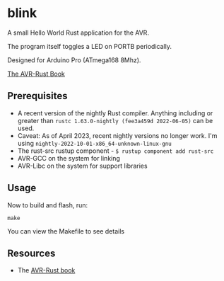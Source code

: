 # blink

A small Hello World Rust application for the AVR.

The program itself toggles a LED on PORTB periodically.

Designed for Arduino Pro (ATmega168 8Mhz).

[The AVR-Rust Book](https://book.avr-rust.com/)

## Prerequisites

  * A recent version of the nightly Rust compiler. Anything including or
    greater than `rustc 1.63.0-nightly (fee3a459d 2022-06-05)` can be used.
  * Caveat: As of April 2023, recent nightly versions no longer work. I'm
    using `nightly-2022-10-01-x86_64-unknown-linux-gnu`
  * The rust-src rustup component - `$ rustup component add rust-src`
  * AVR-GCC on the system for linking
  * AVR-Libc on the system for support libraries

## Usage

Now to build and flash, run:

`make`

You can view the Makefile to see details

## Resources

  * The [AVR-Rust book](https://book.avr-rust.com)

